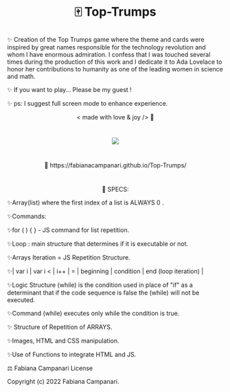# <p align="center"> 🀄️ Top-Trumps </p>

✨ Creation of the Top Trumps game where the theme and cards were inspired by great names responsible for the technology revolution and whom I have enormous admiration. I confess that I was touched several times during the production of this work and I dedicate it to Ada Lovelace to honor her contributions to humanity as one of the leading women in science and math.

✨ If you want to play... Please be my guest !

✨ ps: I suggest full screen mode to enhance experience.


  <p align="center"> < made with love & joy /> 🤎  </p>
  
  #

<p align="center">
<img src="https://user-images.githubusercontent.com/113218619/202858402-a9251f4d-d2ba-4d93-a8ad-78c77071240c.png" />
</p>

#

 <p align="center"> 🚀 https://fabianacampanari.github.io/Top-Trumps/ </p>

#

 <p align="center"> 📌 SPECS: </p>

✨Array(list) where the first index of a list is ALWAYS 0 .

✨Commands:

✨for ( ) { } - JS command for list repetition.

✨Loop : main structure that determines if it is executable or not.

✨Arrays Iteration = JS Repetition Structure.

✨| var i | var i < | i++ | = | beginning | condition | end (loop iteration) |

✨Logic Structure (while) is the condition used in place of "if" as a determinant that if the code sequence is false the (while) will not be executed.

✨Command (while) executes only while the condition is true.

✨ Structure of Repetition of ARRAYS.

✨Images, HTML and CSS manipulation.

✨Use of Functions to integrate HTML and JS.


⚖️ Fabiana Campanari License

 Copyright (c) 2022 Fabiana Campanari.





